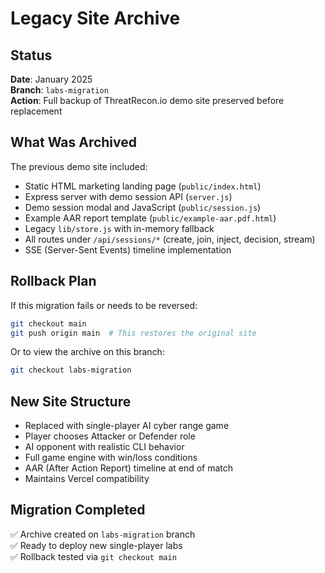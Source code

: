 # Legacy Site Archive

## Status
**Date**: January 2025  
**Branch**: `labs-migration`  
**Action**: Full backup of ThreatRecon.io demo site preserved before replacement

## What Was Archived
The previous demo site included:
- Static HTML marketing landing page (`public/index.html`)
- Express server with demo session API (`server.js`)
- Demo session modal and JavaScript (`public/session.js`)
- Example AAR report template (`public/example-aar.pdf.html`)
- Legacy `lib/store.js` with in-memory fallback
- All routes under `/api/sessions/*` (create, join, inject, decision, stream)
- SSE (Server-Sent Events) timeline implementation

## Rollback Plan
If this migration fails or needs to be reversed:

```bash
git checkout main
git push origin main  # This restores the original site
```

Or to view the archive on this branch:
```bash
git checkout labs-migration
```

## New Site Structure
- Replaced with single-player AI cyber range game
- Player chooses Attacker or Defender role
- AI opponent with realistic CLI behavior
- Full game engine with win/loss conditions
- AAR (After Action Report) timeline at end of match
- Maintains Vercel compatibility

## Migration Completed
✅ Archive created on `labs-migration` branch  
✅ Ready to deploy new single-player labs  
✅ Rollback tested via `git checkout main`

